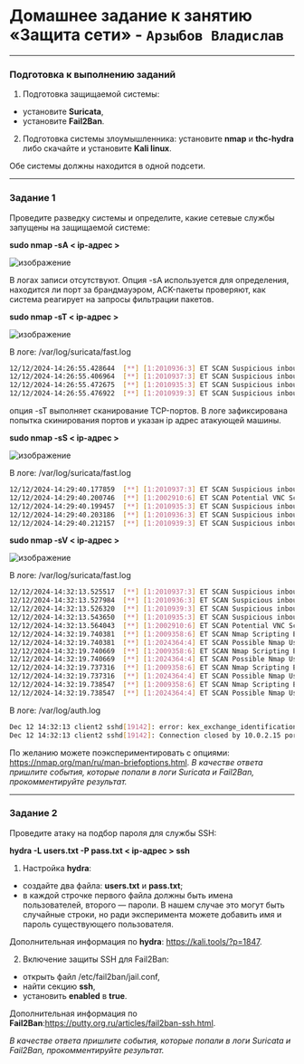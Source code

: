 # Домашнее задание к занятию «Защита сети» - `Арзыбов Владислав`


------

### Подготовка к выполнению заданий

1. Подготовка защищаемой системы:

- установите **Suricata**,
- установите **Fail2Ban**.

2. Подготовка системы злоумышленника: установите **nmap** и **thc-hydra** либо скачайте и установите **Kali linux**.

Обе системы должны находится в одной подсети.

------

### Задание 1

Проведите разведку системы и определите, какие сетевые службы запущены на защищаемой системе:

**sudo nmap -sA < ip-адрес >**

![изображение](https://github.com/user-attachments/assets/cb1a5244-5a48-4a79-8ab7-71899600d7a3)

В логах записи отсутствуют.
Опция -sA используется для определения, находится ли порт за брандмауэром, ACK-пакеты проверяют, как система реагирует на запросы фильтрации пакетов.


**sudo nmap -sT < ip-адрес >**

![изображение](https://github.com/user-attachments/assets/2a9cb7d4-1226-4941-b864-b2f911510c3e)

В логе: /var/log/suricata/fast.log

```bash
12/12/2024-14:26:55.428644  [**] [1:2010936:3] ET SCAN Suspicious inbound to Oracle SQL port 1521 [**] [Classification: Potentially Bad Traffic] [Priority: 2] {TCP} 10.0.2.15:52588 -> 10.0.2.5:1521
12/12/2024-14:26:55.406964  [**] [1:2010937:3] ET SCAN Suspicious inbound to mySQL port 3306 [**] [Classification: Potentially Bad Traffic] [Priority: 2] {TCP} 10.0.2.15:33298 -> 10.0.2.5:3306
12/12/2024-14:26:55.472675  [**] [1:2010935:3] ET SCAN Suspicious inbound to MSSQL port 1433 [**] [Classification: Potentially Bad Traffic] [Priority: 2] {TCP} 10.0.2.15:43818 -> 10.0.2.5:1433
12/12/2024-14:26:55.476922  [**] [1:2010939:3] ET SCAN Suspicious inbound to PostgreSQL port 5432 [**] [Classification: Potentially Bad Traffic] [Priority: 2] {TCP} 10.0.2.15:38858 -> 10.0.2.5:5432
```

опция -sT выполняет сканирование TCP-портов. В логе зафиксирована попытка скинирования портов и указан ip адрес атакующей машины.

**sudo nmap -sS < ip-адрес >**

![изображение](https://github.com/user-attachments/assets/b7ccc083-e82f-4104-8767-32ba8c3b7505)

В логе: /var/log/suricata/fast.log

```bash
12/12/2024-14:29:40.177859  [**] [1:2010937:3] ET SCAN Suspicious inbound to mySQL port 3306 [**] [Classification: Potentially Bad Traffic] [Priority: 2] {TCP} 10.0.2.15:61631 -> 10.0.2.5:3306
12/12/2024-14:29:40.200746  [**] [1:2002910:6] ET SCAN Potential VNC Scan 5800-5820 [**] [Classification: Attempted Information Leak] [Priority: 2] {TCP} 10.0.2.15:61631 -> 10.0.2.5:5801
12/12/2024-14:29:40.199457  [**] [1:2010935:3] ET SCAN Suspicious inbound to MSSQL port 1433 [**] [Classification: Potentially Bad Traffic] [Priority: 2] {TCP} 10.0.2.15:61631 -> 10.0.2.5:1433
12/12/2024-14:29:40.203186  [**] [1:2010936:3] ET SCAN Suspicious inbound to Oracle SQL port 1521 [**] [Classification: Potentially Bad Traffic] [Priority: 2] {TCP} 10.0.2.15:61631 -> 10.0.2.5:1521
12/12/2024-14:29:40.212157  [**] [1:2010939:3] ET SCAN Suspicious inbound to PostgreSQL port 5432 [**] [Classification: Potentially Bad Traffic] [Priority: 2] {TCP} 10.0.2.15:61631 -> 10.0.2.5:5432
```


**sudo nmap -sV < ip-адрес >**

![изображение](https://github.com/user-attachments/assets/732e8b73-1d7f-473f-9919-e01670adf8cf)

В логе: /var/log/suricata/fast.log

```bash
12/12/2024-14:32:13.525517  [**] [1:2010937:3] ET SCAN Suspicious inbound to mySQL port 3306 [**] [Classification: Potentially Bad Traffic] [Priority: 2] {TCP} 10.0.2.15:51967 -> 10.0.2.5:3306
12/12/2024-14:32:13.527984  [**] [1:2010936:3] ET SCAN Suspicious inbound to Oracle SQL port 1521 [**] [Classification: Potentially Bad Traffic] [Priority: 2] {TCP} 10.0.2.15:51967 -> 10.0.2.5:1521
12/12/2024-14:32:13.526320  [**] [1:2010939:3] ET SCAN Suspicious inbound to PostgreSQL port 5432 [**] [Classification: Potentially Bad Traffic] [Priority: 2] {TCP} 10.0.2.15:51967 -> 10.0.2.5:5432
12/12/2024-14:32:13.543650  [**] [1:2010935:3] ET SCAN Suspicious inbound to MSSQL port 1433 [**] [Classification: Potentially Bad Traffic] [Priority: 2] {TCP} 10.0.2.15:51967 -> 10.0.2.5:1433
12/12/2024-14:32:13.564043  [**] [1:2002910:6] ET SCAN Potential VNC Scan 5800-5820 [**] [Classification: Attempted Information Leak] [Priority: 2] {TCP} 10.0.2.15:51967 -> 10.0.2.5:5801
12/12/2024-14:32:19.740381  [**] [1:2009358:6] ET SCAN Nmap Scripting Engine User-Agent Detected (Nmap Scripting Engine) [**] [Classification: Web Application Attack] [Priority: 1] {TCP} 10.0.2.15:51560 -> 10.0.2.5:80
12/12/2024-14:32:19.740381  [**] [1:2024364:4] ET SCAN Possible Nmap User-Agent Observed [**] [Classification: Web Application Attack] [Priority: 1] {TCP} 10.0.2.15:51560 -> 10.0.2.5:80
12/12/2024-14:32:19.740669  [**] [1:2009358:6] ET SCAN Nmap Scripting Engine User-Agent Detected (Nmap Scripting Engine) [**] [Classification: Web Application Attack] [Priority: 1] {TCP} 10.0.2.15:51572 -> 10.0.2.5:80
12/12/2024-14:32:19.740669  [**] [1:2024364:4] ET SCAN Possible Nmap User-Agent Observed [**] [Classification: Web Application Attack] [Priority: 1] {TCP} 10.0.2.15:51572 -> 10.0.2.5:80
12/12/2024-14:32:19.737316  [**] [1:2009358:6] ET SCAN Nmap Scripting Engine User-Agent Detected (Nmap Scripting Engine) [**] [Classification: Web Application Attack] [Priority: 1] {TCP} 10.0.2.15:51532 -> 10.0.2.5:80
12/12/2024-14:32:19.737316  [**] [1:2024364:4] ET SCAN Possible Nmap User-Agent Observed [**] [Classification: Web Application Attack] [Priority: 1] {TCP} 10.0.2.15:51532 -> 10.0.2.5:80
12/12/2024-14:32:19.738547  [**] [1:2009358:6] ET SCAN Nmap Scripting Engine User-Agent Detected (Nmap Scripting Engine) [**] [Classification: Web Application Attack] [Priority: 1] {TCP} 10.0.2.15:51558 -> 10.0.2.5:80
12/12/2024-14:32:19.738547  [**] [1:2024364:4] ET SCAN Possible Nmap User-Agent Observed [**] [Classification: Web Application Attack] [Priority: 1] {TCP} 10.0.2.15:51558 -> 10.0.2.5:80
```

В логе: /var/log/auth.log

```bash
Dec 12 14:32:13 client2 sshd[19142]: error: kex_exchange_identification: Connection closed by remote host
Dec 12 14:32:13 client2 sshd[19142]: Connection closed by 10.0.2.15 port 38422
```


По желанию можете поэкспериментировать с опциями: https://nmap.org/man/ru/man-briefoptions.html.
*В качестве ответа пришлите события, которые попали в логи Suricata и Fail2Ban, прокомментируйте результат.*



------

### Задание 2

Проведите атаку на подбор пароля для службы SSH:

**hydra -L users.txt -P pass.txt < ip-адрес > ssh**

1. Настройка **hydra**: 
 
 - создайте два файла: **users.txt** и **pass.txt**;
 - в каждой строчке первого файла должны быть имена пользователей, второго — пароли. В нашем случае это могут быть случайные строки, но ради эксперимента можете добавить имя и пароль существующего пользователя.

Дополнительная информация по **hydra**: https://kali.tools/?p=1847.

2. Включение защиты SSH для Fail2Ban:

-  открыть файл /etc/fail2ban/jail.conf,
-  найти секцию **ssh**,
-  установить **enabled**  в **true**.

Дополнительная информация по **Fail2Ban**:https://putty.org.ru/articles/fail2ban-ssh.html.



*В качестве ответа пришлите события, которые попали в логи Suricata и Fail2Ban, прокомментируйте результат.*
